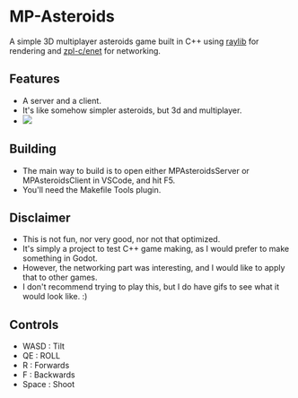 # MP-Asteroids

A simple 3D multiplayer asteroids game built in C++ using [raylib](www.raylib.com/) for rendering and [zpl-c/enet](https://github.com/zpl-c/enet) for networking.

## Features
- A server and a client.
- It's like somehow simpler asteroids, but 3d and multiplayer.
- ![](https://github.com/tracotr/MPAsteroidsRaylib/blob/main/Examples/example.gif)

## Building
- The main way to build is to open either MPAsteroidsServer or MPAsteroidsClient in VSCode, and hit F5.
- You'll need the Makefile Tools plugin.

## Disclaimer
- This is not fun, nor very good, nor not that optimized.
- It's simply a project to test C++ game making, as I would prefer to make something in Godot.
- However, the networking part was interesting, and I would like to apply that to other games.
- I don't recommend trying to play this, but I do have gifs to see what it would look like. :)

## Controls
- WASD : Tilt
- QE : ROLL
- R : Forwards
- F : Backwards
- Space : Shoot
